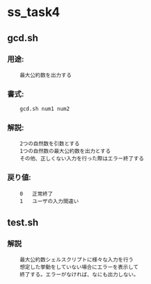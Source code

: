# ss_task4

## gcd.sh

### 用途: 
		最大公約数を出力する
      
### 書式: 
		gcd.sh num1 num2
     
### 解説: 
		2つの自然数を引数とする
		1つの自然数の最大公約数を出力とする
		その他、正しくない入力を行った際はエラー終了する
       
### 戻り値:
		0   正常終了
		1   ユーザの入力間違い

## test.sh

### 解説
		最大公約数シェルスクリプトに様々な入力を行う
		想定した挙動をしていない場合にエラーを表示して
		終了する。エラーがなければ、なにも出力しない。



